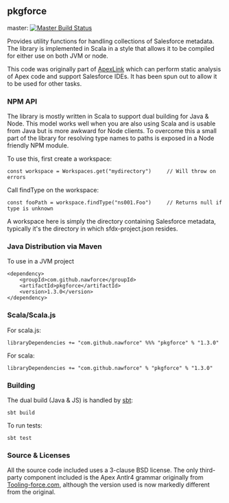 ## pkgforce

master: [![Master Build Status](https://travis-ci.org/nawforce/pkgforce.svg?branch=master)](https://travis-ci.org/nawforce/pkgforce)

Provides utility functions for handling collections of Salesforce metadata. The library is implemented in Scala in a 
style that allows it to be compiled for either use on both JVM or node. 

This code was originally part of [ApexLink](https://github.com/nawforce/ApexLink) which can perform static analysis of 
Apex code and support Salesforce IDEs. It has been spun out to allow it to be used for other tasks.

### NPM API

The library is mostly written in Scala to support dual building for Java & Node. This model works well when you are 
also using Scala and is usable from Java but is more awkward for Node clients. To overcome this a small part of the 
library for resolving type names to paths is exposed in a Node friendly NPM module. 

To use this, first create a workspace:

    const workspace = Workspaces.get("mydirectory")     // Will throw on errors

Call findType on the workspace:

    const fooPath = workspace.findType("ns001.Foo")     // Returns null if type is unknown

A workspace here is simply the directory containing Salesforce metadata, typically it's the directory in which 
sfdx-project.json resides.


### Java Distribution via Maven

To use in a JVM project

    <dependency>
        <groupId>com.github.nawforce</groupId>
        <artifactId>pkgforce</artifactId>
        <version>1.3.0</version>
    </dependency>

### Scala/Scala.js 

For scala.js:

    libraryDependencies += "com.github.nawforce" %%% "pkgforce" % "1.3.0"

For scala:

    libraryDependencies += "com.github.nawforce" % "pkgforce" % "1.3.0"

### Building

The dual build (Java & JS) is handled by [sbt](https://www.scala-sbt.org/): 

    sbt build
   
To run tests:

    sbt test   

### Source & Licenses

All the source code included uses a 3-clause BSD license. The only third-party component included is the Apex Antlr4 
grammar originally from [Tooling-force.com](https://github.com/neowit/tooling-force.com), although the version used is
now markedly different from the original.  
